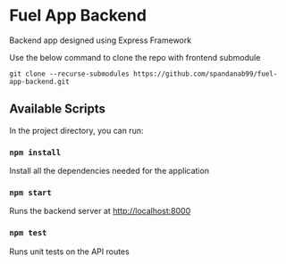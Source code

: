 # Fuel App Backend
Backend app designed using Express Framework


Use the below command to clone the repo with frontend submodule

```
git clone --recurse-submodules https://github.com/spandanab99/fuel-app-backend.git
```

## Available Scripts

In the project directory, you can run:

### `npm install`

Install all the dependencies needed for the application

### `npm start`

Runs the backend server at [http://localhost:8000](http://localhost:8000)

### `npm test`

Runs unit tests on the API routes

